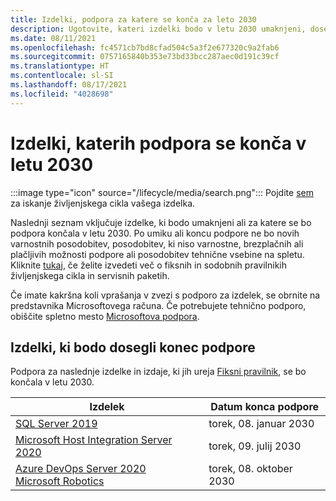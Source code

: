 ```yaml
---
title: Izdelki, podpora za katere se konča za leto 2030
description: Ugotovite, kateri izdelki bodo v letu 2030 umaknjeni, dosegli konec podpore ali prešli z osnovne podpore na razširjeno podporo.
ms.date: 08/11/2021
ms.openlocfilehash: fc4571cb7bd8cfad504c5a3f2e677320c9a2fab6
ms.sourcegitcommit: 0757165840b353e73bd33bcc287aec0d191c39cf
ms.translationtype: HT
ms.contentlocale: sl-SI
ms.lasthandoff: 08/17/2021
ms.locfileid: "4028698"
---
```

# <a name="products-ending-support-in-2030"></a>Izdelki, katerih podpora se konča v letu 2030

:::image type="icon" source="/lifecycle/media/search.png":::
Pojdite [sem](/lifecycle/products/) za iskanje življenjskega cikla vašega izdelka.

Naslednji seznam vključuje izdelke, ki bodo umaknjeni ali za katere se bo podpora končala v letu 2030. Po umiku ali koncu podpore ne bo novih varnostnih posodobitev, posodobitev, ki niso varnostne, brezplačnih ali plačljivih možnosti podpore ali posodobitev tehnične vsebine na spletu. Kliknite [tukaj](/lifecycle/overview/product-end-of-support-overview), če želite izvedeti več o fiksnih in sodobnih pravilnikih življenjskega cikla in servisnih paketih.

Če imate kakršna koli vprašanja v zvezi s podporo za izdelek, se obrnite na predstavnika Microsoftovega računa. Če potrebujete tehnično podporo, obiščite spletno mesto [Microsoftova podpora](https://support.microsoft.com/contactus/?ws=support).





## <a name="products-reaching-end-of-support"></a>Izdelki, ki bodo dosegli konec podpore

Podpora za naslednje izdelke in izdaje, ki jih ureja [Fiksni pravilnik](/lifecycle/policies/fixed), se bo končala v letu 2030.

| Izdelek | Datum konca podpore |
| --- | --- |
| [SQL Server 2019](/lifecycle/products/sql-server-2019?branch=live)<br> | torek, 08. januar 2030 |
| [Microsoft Host Integration Server 2020](/lifecycle/products/microsoft-host-integration-server-2020?branch=live)<br> | torek, 09. julij 2030 |
| [Azure DevOps Server 2020](/lifecycle/products/azure-devops-server-2020?branch=live)<br>[Microsoft Robotics](/lifecycle/products/microsoft-robotics?branch=live)<br> | torek, 08. oktober 2030 |


